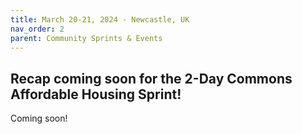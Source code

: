 ```yaml
---
title: March 20-21, 2024 - Newcastle, UK
nav_order: 2
parent: Community Sprints & Events
---
```


## Recap coming soon for the 2-Day Commons Affordable Housing Sprint!

Coming soon!
